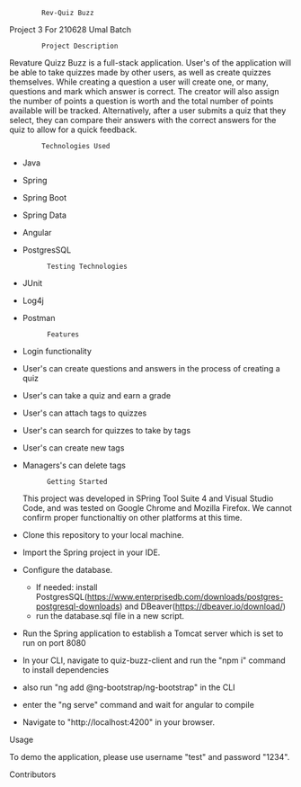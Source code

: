             Rev-Quiz Buzz 

Project 3 For 210628 Umal Batch


            Project Description

Revature Quizz Buzz is a full-stack application. User's of the application will be able to take quizzes made by other users, as well as create quizzes themselves. While creating a question a user will create one, or many, questions and mark which answer is correct. The creator will also assign the number of points a question is worth and the total number of points available will be tracked. Alternatively, after a user submits a quiz that they select, they can compare their answers with the correct answers for the quiz to allow for a quick feedback. 


            Technologies Used

- Java
- Spring
- Spring Boot
- Spring Data
- Angular
- PostgresSQL


            Testing Technologies

- JUnit
- Log4j
- Postman


            Features

- Login functionality
- User's can create questions and answers in the process of creating a quiz
- User's can take a quiz and earn a grade
- User's can attach tags to quizzes
- User's can search for quizzes to take by tags
- User's can create new tags
- Managers's can delete tags



            Getting Started
    This project was developed in SPring Tool Suite 4 and Visual Studio Code, and was tested on Google Chrome and Mozilla Firefox. We cannot confirm proper functionaltiy on other platforms at this time.

- Clone this repository to your local machine.
- Import the Spring project in your IDE.
- Configure the database.
    - If needed: install PostgresSQL(https://www.enterprisedb.com/downloads/postgres-postgresql-downloads) and DBeaver(https://dbeaver.io/download/)
    - run the database.sql file in a new script.
- Run the Spring application to establish a Tomcat server which is set to run on port 8080
- In your CLI, navigate to quiz-buzz-client and run the "npm i" command to install           dependencies
- also run "ng add @ng-bootstrap/ng-bootstrap" in the CLI
- enter the "ng serve" command and wait for angular to compile
- Navigate to "http://localhost:4200" in your browser.

Usage

To demo the application, please use username "test" and password "1234".


Contributors
